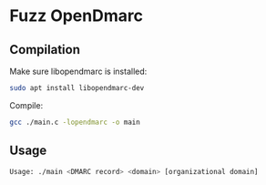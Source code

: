 # Fuzz OpenDmarc

## Compilation

Make sure libopendmarc is installed:

```bash
sudo apt install libopendmarc-dev
```

Compile:

```bash
gcc ./main.c -lopendmarc -o main
```

## Usage

```bash
Usage: ./main <DMARC record> <domain> [organizational domain]
```